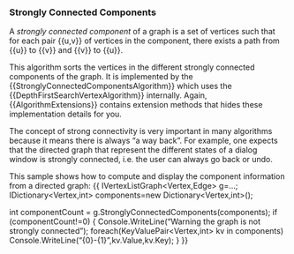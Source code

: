 ### Strongly Connected Components
A _strongly connected component_ of a graph is a set of vertices such that for each pair {{u,v}} of vertices in the component, there exists a path from {{u}} to {{v}} and {{v}} to {{u}}.
 
This algorithm sorts the vertices in the different strongly connected components of the graph. It is implemented by the {{StronglyConnectedComponentsAlgorithm}} which uses the {{DepthFirstSearchVertexAlgorithm}} internally. Again, {{AlgorithmExtensions}} contains extension methods that hides these implementation details for you. 

The concept of strong connectivity is very important in many algorithms because it means there is always “a way back”. For example, one expects that the directed graph that represent the different states of a dialog window is strongly connected, i.e. the user can always go back or undo. 

This sample shows how to compute and display the component information from a directed graph:
{{
IVertexListGraph<Vertex,Edge> g=…;
IDictionary<Vertex,int> components=new Dictionary<Vertex,int>();

int componentCount = g.StronglyConnectedComponents(components);
if (componentCount!=0)
{
    Console.WriteLine(“Warning the graph is not strongly connected”);
    foreach(KeyValuePair<Vertex,int> kv in components)
        Console.WriteLine(“{0}-{1}”,kv.Value,kv.Key);
}
}}
